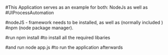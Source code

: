 #This Application serves as an example for both: NodeJs as well as
#UIProcessAutomation

#nodeJS - framework needs to be installed, as well as (normally included )
#npm (node package manager).

#run
npm install
#to install all the required libaries

#and run
node app.js
#to run the application afterwards
